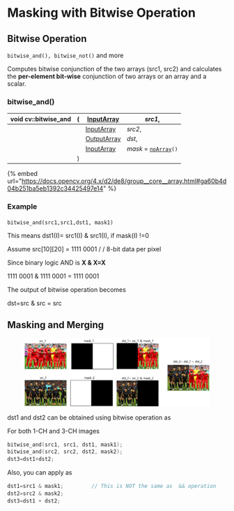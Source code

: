 # Masking with Bitwise Operation

## Bitwise Operation

`bitwise_and(), bitwise_not()` and more



Computes bitwise conjunction of the two arrays (src1,  src2) and calculates the **per-element bit-wise** conjunction of two arrays or an array and a scalar.



### bitwise\_and()

| void cv::bitwise\_and | ( | [InputArray](https://docs.opencv.org/4.x/dc/d84/group\_\_core\_\_basic.html#ga353a9de602fe76c709e12074a6f362ba)   | _src1_,                                                                                                                      |
| --------------------- | - | ----------------------------------------------------------------------------------------------------------------- | ---------------------------------------------------------------------------------------------------------------------------- |
|                       |   | [InputArray](https://docs.opencv.org/4.x/dc/d84/group\_\_core\_\_basic.html#ga353a9de602fe76c709e12074a6f362ba)   | _src2_,                                                                                                                      |
|                       |   | [OutputArray](https://docs.opencv.org/4.x/dc/d84/group\_\_core\_\_basic.html#gaad17fda1d0f0d1ee069aebb1df2913c0)  | _dst_,                                                                                                                       |
|                       |   | [InputArray](https://docs.opencv.org/4.x/dc/d84/group\_\_core\_\_basic.html#ga353a9de602fe76c709e12074a6f362ba)   | _mask_ = [`noArray`](https://docs.opencv.org/4.x/dc/d84/group\_\_core\_\_basic.html#gad9287b23bba2fed753b36ef561ae7346)`()`  |
|                       | ) |                                                                                                                   |                                                                                                                              |

{% embed url="https://docs.opencv.org/4.x/d2/de8/group__core__array.html#ga60b4d04b251ba5eb1392c34425497e14" %}





### Example

`bitwise_and(src1,src1,dst1, mask1)`

This means   dst1(I)= src1(I) & src1(I), if mask(I) !=0



Assume   src\[10]\[20] = 1111 0001     / / 8-bit data per  pixel



Since  binary logic AND is   **X & X=X**

&#x20;    1111 0001  & 1111 0001 = 1111 0001

The output of bitwise operation becomes

&#x20;     dst=src & src  = src



## Masking and Merging



<figure><img src="../../.gitbook/assets/image (224).png" alt=""><figcaption></figcaption></figure>

dst1 and dst2 can be obtained using bitwise operation as

For both  1-CH and 3-CH images

```cpp
bitwise_and(src1, src1, dst1, mask1);
bitwise_and(src2, src2, dst2, mask2);
dst3=dst1+dst2;
```

Also, you can apply as

```cpp
dst1=src1 & mask1;         // This is NOT the same as  && operation 
dst2=src2 & mask2;
dst3=dst1 + dst2;
```



